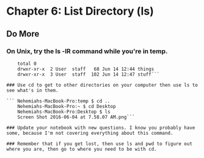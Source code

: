 
# Chapter 6: List Directory (ls)

## Do More

### On Unix, try the ls -lR command while you're in temp.

``` Nehemiahs-MacBook-Pro:temp $ ls -lr
    total 0
    drwxr-xr-x  2 User  staff   68 Jun 14 12:44 things
    drwxr-xr-x  3 User  staff  102 Jun 14 12:47 stuff```

### Use cd to get to other directories on your computer then use ls to see what's in them.

``` Nehemiahs-MacBook-Pro:temp $ cd ..
    Nehemiahs-MacBook-Pro:~ $ cd Desktop
    Nehemiahs-MacBook-Pro:Desktop $ ls
    Screen Shot 2016-06-04 at 7.58.07 AM.png```

### Update your notebook with new questions. I know you probably have some, because I'm not covering everything about this command.

### Remember that if you get lost, then use ls and pwd to figure out where you are, then go to where you need to be with cd.

